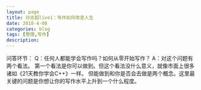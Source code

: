 ```yaml
---
layout: page
title: 孙志超live1：写作如何改变人生
date: 2018-4-08
categories: blog
tags: [整理,写作]
description: 
---
```


问答环节：
Q：任何人都能学会写作吗？如何从零开始写作？
A：对这个问题有两个看法。
第一个看法是你可以做到。但这个看法没什么意义，就像市面上很多诸如《21天教你学会C++》一样。
但能做到和你是否会去做是两个概念。这里最关键的问题是你想让你的写作水平上升到一个什么程度。